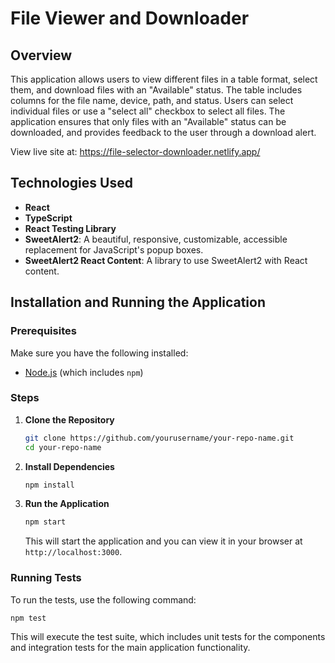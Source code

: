 # File Viewer and Downloader

## Overview

This application allows users to view different files in a table format, select them, and download files with an "Available" status. The table includes columns for the file name, device, path, and status. Users can select individual files or use a "select all" checkbox to select all files. The application ensures that only files with an "Available" status can be downloaded, and provides feedback to the user through a download alert.

View live site at: https://file-selector-downloader.netlify.app/

## Technologies Used

- **React**
- **TypeScript**
- **React Testing Library**
- **SweetAlert2**: A beautiful, responsive, customizable, accessible replacement for JavaScript's popup boxes.
- **SweetAlert2 React Content**: A library to use SweetAlert2 with React content.

## Installation and Running the Application

### Prerequisites

Make sure you have the following installed:

- [Node.js](https://nodejs.org/en/download/) (which includes `npm`)

### Steps

1. **Clone the Repository**

   ```sh
   git clone https://github.com/yourusername/your-repo-name.git
   cd your-repo-name
   ```

2. **Install Dependencies**

   ```sh
   npm install
   ```

3. **Run the Application**

   ```sh
   npm start
   ```

   This will start the application and you can view it in your browser at `http://localhost:3000`.

### Running Tests

To run the tests, use the following command:

```sh
npm test
```

This will execute the test suite, which includes unit tests for the components and integration tests for the main application functionality.
